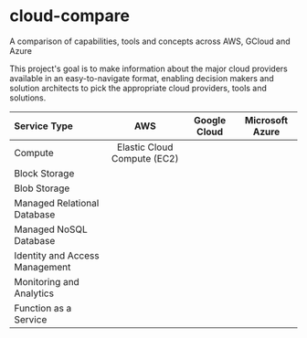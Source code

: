 # cloud-compare
A comparison of capabilities, tools and concepts across AWS, GCloud and Azure

This project's goal is to make information about the major cloud providers available in an easy-to-navigate format, enabling decision makers and solution architects to pick the appropriate cloud providers, tools and solutions.

| Service Type | AWS | Google Cloud | Microsoft Azure |
|:-------------|:---:|:------------:|:---------------:|
| Compute | Elastic Cloud Compute (EC2) |   |   |
| Block Storage |    |     |     |
| Blob Storage |    |     |     |
| Managed Relational Database |    |     |     |
| Managed NoSQL Database |    |     |     |
| Identity and Access Management |    |     |     |
| Monitoring and Analytics |    |     |     |
| Function as a Service |    |     |     |
